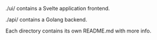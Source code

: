 ./ui/ contains a Svelte application frontend.

./api/ contains a Golang backend.

Each directory contains its own README.md with more info.

